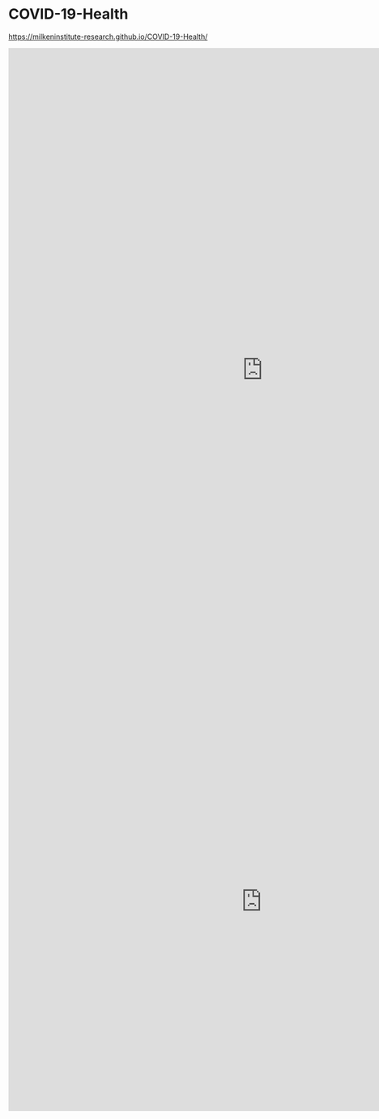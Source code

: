 # COVID-19-Health
https://milkeninstitute-research.github.io/COVID-19-Health/

<center><iframe src="https://public.tableau.com/shared/R5PFQFSS2?:display_count=y&:embed=y&:display_count=yes&:toolbar=no" width="1004" height="1269" frameborder="0"></iframe></center>
<center><iframe src="https://public.tableau.com/views/Top100_15888924314820/Dashboard1?:retry=yes&:display_count=y&:origin=viz_share_link" width="1000" height="827" frameborder="0"></iframe></center>

